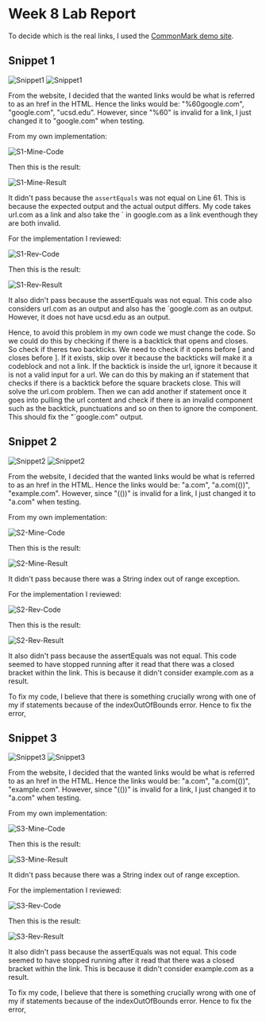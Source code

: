 # Week 8 Lab Report

To decide which is the real links, I used the [CommonMark demo site](https://spec.commonmark.org/dingus/). 

## Snippet 1

![Snippet1](snip1-1.png)
![Snippet1](snip1-2.png)

From the website, I decided that the wanted links would be what is referred to as an href in the HTML. Hence the links would be: "%60google.com", "google.com", "ucsd.edu". However, since "%60" is invalid for a link, I just changed it to "google.com" when testing. 

From my own implementation: 

![S1-Mine-Code](snip1-test-me.png)

Then this is the result: 

![S1-Mine-Result](snip1-test-me-r.png)


It didn't pass because the `assertEquals` was not equal on Line 61. This is because the expected output and the actual output differs. My code takes url.com as a link and also take the ` in google.com as a link eventhough they are both invalid. 

For the implementation I reviewed: 

![S1-Rev-Code](snip1-test-rev.png)

Then this is the result: 

![S1-Rev-Result](snip1-test-rev-r.png)


It also didn't pass because the assertEquals was not equal. This code also considers url.com as an output and also has the `google.com as an output. However, it does not have ucsd.edu as an output. 

Hence, to avoid this problem in my own code we must change the code. So we could do this by checking if there is a backtick that opens and closes. So check if theres two backticks. We need to check if it opens before [ and closes before ]. If it exists, skip over it because the backticks will make it a codeblock and not a link. If the backtick is inside the url, ignore it because it is not a valid input for a url. We can do this by making an if statement that checks if there is a backtick before the square brackets close. This will solve the url.com problem. Then we can add another if statement once it goes into pulling the url content and check if there is an invalid component such as the backtick, punctuations and so on then to ignore the component. This should fix the "`google.com" output. 

## Snippet 2

![Snippet2](snip2-1.png)
![Snippet2](snip2-2.png)

From the website, I decided that the wanted links would be what is referred to as an href in the HTML. Hence the links would be: "a.com", "a.com(())", "example.com". However, since "(())" is invalid for a link, I just changed it to "a.com" when testing.

From my own implementation: 

![S2-Mine-Code](snip2-test-me.png)

Then this is the result: 

![S2-Mine-Result](snip2-test-me-r.png)


It didn't pass because there was a String index out of range exception.  

For the implementation I reviewed: 

![S2-Rev-Code](snip2-test-rev.png)

Then this is the result: 

![S2-Rev-Result](snip2-test-rev-r.png)


It also didn't pass because the assertEquals was not equal. This code seemed to have stopped running after it read that there was a closed bracket within the link. This is because it didn't consider example.com as a result. 

To fix my code, I believe that there is something crucially wrong with one of my if statements because of the indexOutOfBounds error. Hence to fix the error, 

## Snippet 3

![Snippet3](snip3-1.png)
![Snippet3](snip3-2.png)

From the website, I decided that the wanted links would be what is referred to as an href in the HTML. Hence the links would be: "a.com", "a.com(())", "example.com". However, since "(())" is invalid for a link, I just changed it to "a.com" when testing.

From my own implementation: 

![S3-Mine-Code](snip3-test-me.png)

Then this is the result: 

![S3-Mine-Result](snip3-test-me-r.png)


It didn't pass because there was a String index out of range exception.  

For the implementation I reviewed: 

![S3-Rev-Code](snip3-test-rev.png)

Then this is the result: 

![S3-Rev-Result](snip3-test-rev-r.png)


It also didn't pass because the assertEquals was not equal. This code seemed to have stopped running after it read that there was a closed bracket within the link. This is because it didn't consider example.com as a result. 

To fix my code, I believe that there is something crucially wrong with one of my if statements because of the indexOutOfBounds error. Hence to fix the error, 